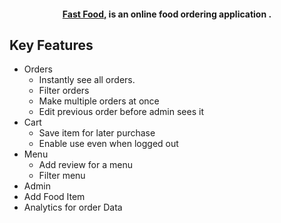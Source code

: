 
<h4 align="center"><a href="" 
target="_blank">Fast Food,</a> is an online food ordering application .</h4>


## Key Features

- Orders
  - Instantly see all orders.
  - Filter orders
  - Make multiple orders at once
  - Edit previous order before admin sees it
- Cart
  - Save item for later purchase
  - Enable use even when logged out
- Menu
  - Add review for a menu
  - Filter menu
- Admin
 - Add Food Item
 - Analytics for order Data
